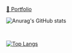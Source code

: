 [📄 Portfolio](https://thin-sawfish-0eb.notion.site/iOS-143d9c35334b4ce7952186d639844e03)

![Anurag's GitHub stats](https://github-readme-stats.vercel.app/api?username=Minny27&show_icons=true&theme=dracula)

<br>

[![Top Langs](https://github-readme-stats.vercel.app/api/top-langs/?username=Minny27&layout=compact)](https://github.com/anuraghazra/github-readme-stats)
